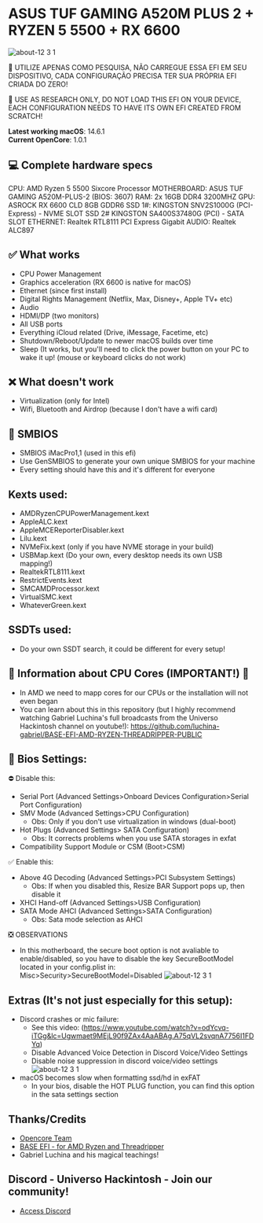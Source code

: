 # ASUS TUF GAMING A520M PLUS 2 + RYZEN 5 5500 + RX 6600 

![about-12 3 1](https://github.com/user-attachments/assets/566c877d-b08c-4e5c-8694-0d521199d2d0)



🔴 UTILIZE APENAS COMO PESQUISA, NÃO CARREGUE ESSA EFI EM SEU DISPOSITIVO, CADA CONFIGURAÇÃO PRECISA TER SUA PRÓPRIA EFI CRIADA DO ZERO!

🔴 USE AS RESEARCH ONLY, DO NOT LOAD THIS EFI ON YOUR DEVICE, EACH CONFIGURATION NEEDS TO HAVE ITS OWN EFI CREATED FROM SCRATCH!

**Latest working macOS**: 14.6.1
<br>
**Current OpenCore**: 1.0.1

## 💻 Complete hardware specs
CPU: AMD Ryzen 5 5500 Sixcore Processor
MOTHERBOARD: ASUS TUF GAMING A520M-PLUS-2 (BIOS: 3607)
RAM: 2x 16GB DDR4 3200MHZ
GPU: ASROCK RX 6600 CLD 8GB GDDR6
SSD 1#: KINGSTON SNV2S1000G (PCI-Express) - NVME SLOT
SSD 2# KINGSTON SA400S37480G (PCI) - SATA SLOT
ETHERNET: Realtek RTL8111 PCI Express Gigabit
AUDIO: Realtek ALC897


## ✅ What works
- CPU Power Management
- Graphics acceleration (RX 6600 is native for macOS)
- Ethernet (since first install)
- Digital Rights Management (Netflix, Max, Disney+, Apple TV+ etc)
- Audio
- HDMI/DP (two monitors)
- All USB ports
- Everything iCloud related (Drive, iMessage, Facetime, etc)
- Shutdown/Reboot/Update to newer macOS builds over time
- Sleep (It works, but you'll need to click the power button on your PC to wake it up! (mouse or keyboard clicks do not work)

## ❌ What doesn't work
- Virtualization (only for Intel)
- Wifi, Bluetooth and Airdrop (because I don't have a wifi card)

## 🔐 SMBIOS
- SMBIOS iMacPro1,1 (used in this efi)
- Use GenSMBIOS to generate your own unique SMBIOS for your machine
- Every setting should have this and it's different for everyone

## Kexts used:
- AMDRyzenCPUPowerManagement.kext
- AppleALC.kext
- AppleMCEReporterDisabler.kext
- Lilu.kext
- NVMeFix.kext (only if you have NVME storage in your build)
- USBMap.kext (Do your own, every desktop needs its own USB mapping!)
- RealtekRTL8111.kext
- RestrictEvents.kext
- SMCAMDProcessor.kext
- VirtualSMC.kext
- WhateverGreen.kext


## SSDTs used:
- Do your own SSDT search, it could be different for every setup!

## 🔴 Information about CPU Cores (IMPORTANT!) 🔴
- In AMD we need to mapp cores for our CPUs or the installation will not even began
- You can learn about this in this repository (but I highly recommend watching Gabriel Luchina's full broadcasts from the Universo Hackintosh channel on youtube!): https://github.com/luchina-gabriel/BASE-EFI-AMD-RYZEN-THREADRIPPER-PUBLIC

## 🔐 Bios Settings:
⛔ Disable this:
- Serial Port (Advanced Settings>Onboard Devices Configuration>Serial Port Configuration)
- SMV Mode (Advanced Settings>CPU Configuration)
  - Obs: Only if you don't use virtualization in windows (dual-boot)
- Hot Plugs (Advanced Settings> SATA Configuration)
  - Obs: It corrects problems when you use SATA storages in exfat 
- Compatibility Support Module or CSM (Boot>CSM)

✅ Enable this:
- Above 4G Decoding (Advanced Settings>PCI Subsystem Settings)
  - Obs: If when you disabled this, Resize BAR Support pops up, then disable it
- XHCI Hand-off (Advanced Settings>USB Configuration)
- SATA Mode AHCI (Advanced Settings>SATA Configuration)
  - Obs: Sata mode selection as AHCI

❎ OBSERVATIONS
- In this motherboard, the secure boot option is not avaliable to enable/disabled, so you have to disable the key SecureBootModel located in your config.plist in: Misc>Security>SecureBootModel=Disabled
![about-12 3 1](https://github.com/user-attachments/assets/6b955c60-f072-456f-97b6-fb109281a5f6)

## Extras (It's not just especially for this setup):
- Discord crashes or mic failure:
	- See this video: (https://www.youtube.com/watch?v=odYcvq-iTGg&lc=Ugwmaet9MEjL90f9ZAx4AaABAg.A75qVL2svqnA7756I1FDYq)
	- Disable Advanced Voice Detection in Discord Voice/Video Settings
	- Disable noise suppression in discord voice/video settings
![about-12 3 1](https://github.com/user-attachments/assets/a97aaef2-d910-4e01-97d5-beaf2c018013)
- macOS becomes slow when formatting ssd/hd in exFAT
	- In your bios, disable the HOT PLUG function, you can find this option in the sata settings section

## Thanks/Credits
- [Opencore Team](https://dortania.github.io/getting-started/)
- [BASE EFI - for AMD Ryzen and Threadripper](https://github.com/luchina-gabriel/BASE-EFI-AMD-RYZEN-THREADRIPPER-PUBLIC)
- Gabriel Luchina and his magical teachings!

## Discord - Universo Hackintosh - Join our community!
- [Access Discord](https://discord.universohackintosh.com.br)

